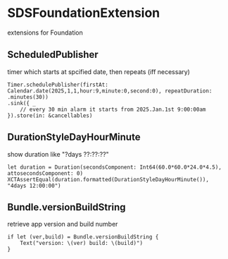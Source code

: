 # SDSFoundationExtension
extensions for Foundation

## ScheduledPublisher
timer which starts at spcified date, then repeats (iff necessary)
```
Timer.schedulePublisher(firstAt: Calendar.date(2025,1,1,hour:9,minute:0,second:0), repeatDuration: .minutes(30))
.sink({ _ 
    // every 30 min alarm it starts from 2025.Jan.1st 9:00:00am
}).store(in: &cancellables)
```

## DurationStyleDayHourMinute
show duration like "?days ??:??:??"
```
let duration = Duration(secondsComponent: Int64(60.0*60.0*24.0*4.5), attosecondsComponent: 0)
XCTAssertEqual(duration.formatted(DurationStyleDayHourMinute()), "4days 12:00:00")
```

## Bundle.versionBuildString
retrieve app version and build number

```
if let (ver,build) = Bundle.versionBuildString {
    Text("version: \(ver) build: \(build)")
}
```

